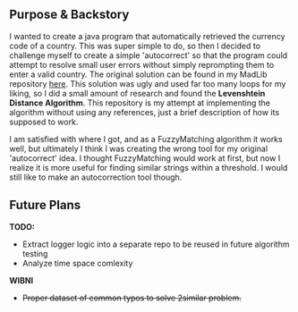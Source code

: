 ## **Purpose & Backstory**
I wanted to create a java program that automatically retrieved the currency code of a country. This was super simple to do, so then I decided to challenge myself to create a simple 'autocorrect' so that the program could attempt to resolve small user errors without simply reprompting them to enter a valid country. The original solution can be found in my MadLib repository [here](https://github.com/n8zone/MadLib). This solution was ugly and used far too many loops for my liking, so I did a small amount of research and found the **Levenshtein Distance Algorithm**. This repository is my attempt at implementing the algorithm without using any references, just a brief description of how its supposed to work.

I am satisfied with where I got, and as a FuzzyMatching algorithm it works well, but ultimately I think I was creating the wrong tool for my original 'autocorrect' idea. I thought FuzzyMatching would work at first, but now I realize it is more useful for finding similar strings within a threshold. I would still like to make an autocorrection tool though.



## Future Plans

**TODO:**
- Extract logger logic into a separate repo to be reused in future algorithm testing
- Analyze time space comlexity

**WIBNI**
- ~~Proper dataset of common typos to solve 2similar problem.~~
